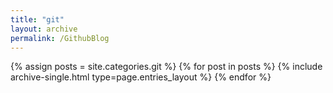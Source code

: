 ```yaml
---
title: "git"
layout: archive
permalink: /GithubBlog
---
```



{% assign posts = site.categories.git %}
{% for post in posts %} {% include archive-single.html type=page.entries_layout %} {% endfor %}
